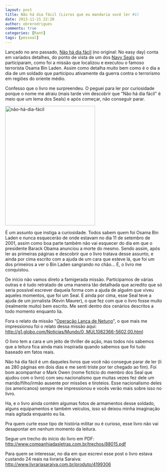 ```yaml
---
layout: post
title: Não há dia fácil (Livros que eu mandaria você ler #1)
date: 2013-11-21 22:20
author: obrerodrigues
comments: true
categories: [Rant]
tags: [pessoal]
---
```

Lançado no ano passado, <a href="http://www.livrariasaraiva.com.br/produto/4199306" target="_blank">Não há dia fácil</a> (no original: No easy day) conta em variados detalhes, do ponto de vista de um dos <a href="http://pt.wikipedia.org/wiki/Navy_Seals" target="_blank">Navy Seals</a> que participaram, como foi a missão que localizou e executou o famoso terrorista Osama Bin Laden. Assim como detalha muito bem como é o dia a dia de um soldado que participou ativamente da guerra contra o terrorismo em regiões do oriente médio.

Confesso que o livro me surpreendeu. O peguei para ler por curiosidade porque o nome me atraiu (mais tarde vim descobrir que "Não há dia fácil" é meio que um lema dos Seals) e após começar, não conseguir parar.

<a href="http://brenn0.files.wordpress.com/2013/11/nc3a3o-hc3a1-dia-fc3a1cil.png"><img class="aligncenter size-medium wp-image-690" src="http://brenn0.files.wordpress.com/2013/11/nc3a3o-hc3a1-dia-fc3a1cil.png?w=227" alt="não-há-dia-fácil" width="288" height="382" /></a>

<!--more-->

É um assunto que instiga a curiosidade. Todos sabem quem foi Osama Bin Laden e nunca esquecerão de onde estavam no dia 11 de setembro de 2001, assim como boa parte também não vai esquecer do dia em que o presidente Barack Obama anunciou a morte do mesmo. Sendo assim, após ler as primeiras páginas e descobrir que o livro tratava desse assunto, e ainda por cima escrito com a ajuda de um cara que esteve lá, que foi um dos primeiros a ver o Bin Laden sangrando no chão... É, o livro me conquistou.

De início não vamos direto a famigerada missão. Participamos de várias outras e é tudo retratado de uma maneira tão detalhada que acredito que só seria possível escrever daquela forma com a ajuda de alguém que viveu aqueles momentos, que foi um Seal. E ainda por cima, esse Seal teve a ajuda de um jornalista (Kevin Maurer), o que fez com que o livro fosse muito (realmente muito) bem escrito. Me senti dentro dos cenários descritos a todo momento enquanto lia.

Fora o relato da missão "<a href="http://pt.wikipedia.org/wiki/Morte_de_Osama_bin_Laden" target="_blank">Operação Lança de Netuno</a>", o que mais me impressionou foi o relato dessa missão aqui:<a href="http://g1.globo.com/Noticias/Mundo/0,,MUL1082366-5602,00.html" target="_blank"> http://g1.globo.com/Noticias/Mundo/0,,MUL1082366-5602,00.html</a>

O livro tem a cara e um jeito de thriller de ação, mas todos nós sabemos que a leitura fica ainda mais inspirada quando sabemos que foi tudo baseado em fatos reais.

Não há dia fácil é um daqueles livros que você não consegue parar de ler (li as 280 páginas em dois dias e me senti triste por ter chegado ao fim). Foi bom acompanhar o Mark Owen (nome fictício do membro dos Seal que ajudou com o livro) com seu nacionalismo que muitas vezes fez dele um marido/filho/irmão ausente por missões e tiroteios. Esse nacionalismo deles (os americanos) sempre me impressionou e vocês verão mais sobre isso no livro.

Ha, e o livro ainda contém algumas fotos de armamentos desse soldado, alguns equipamentos e também veículos, isso só deixou minha imaginação mais agitada enquanto eu lia.

Pra quem curte esse tipo de história militar ou é curioso, esse livro não vai desapontar em nenhum momento da leitura.

Segue um trecho do início do livro em PDF: <a href="http://www.companhiadasletras.com.br/trechos/88015.pdf" target="_blank">http://www.companhiadasletras.com.br/trechos/88015.pdf</a>

Para quem se interessar, no dia em que escrevi esse post o livro estava custando 24 reais na livraria Saraiva: <a href="http://www.livrariasaraiva.com.br/produto/4199306" target="_blank">http://www.livrariasaraiva.com.br/produto/4199306</a>

